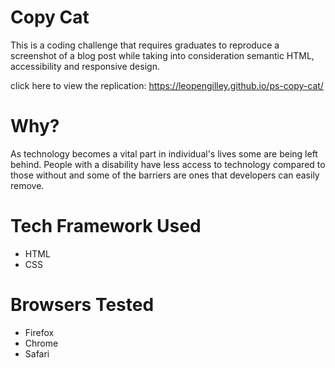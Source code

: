# Copy Cat
This is a coding challenge that requires graduates to reproduce a screenshot of
a blog post while taking into consideration semantic HTML, accessibility and
responsive design.

click here to view the replication: https://leopengilley.github.io/ps-copy-cat/

# Why?
As technology becomes a vital part in individual's lives some are being left
behind. People with a disability have less access to technology compared to those without
and some of the barriers are ones that developers can easily remove.

# Tech Framework Used
- HTML
- CSS

# Browsers Tested
- Firefox
- Chrome
- Safari
